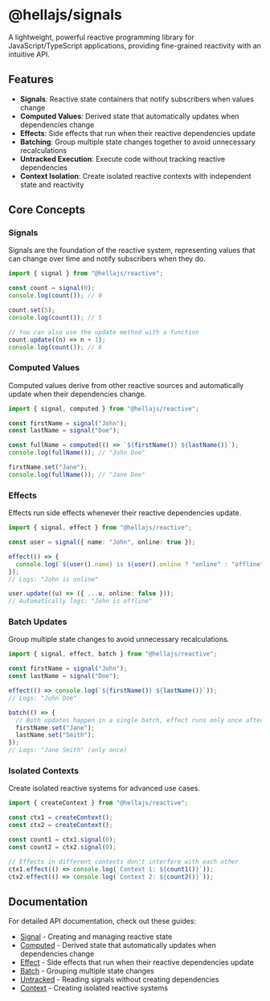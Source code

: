 # @hellajs/signals

A lightweight, powerful reactive programming library for JavaScript/TypeScript applications, providing fine-grained reactivity with an intuitive API.

## Features

- **Signals**: Reactive state containers that notify subscribers when values change
- **Computed Values**: Derived state that automatically updates when dependencies change
- **Effects**: Side effects that run when their reactive dependencies update
- **Batching**: Group multiple state changes together to avoid unnecessary recalculations
- **Untracked Execution**: Execute code without tracking reactive dependencies
- **Context Isolation**: Create isolated reactive contexts with independent state and reactivity

## Core Concepts

### Signals

Signals are the foundation of the reactive system, representing values that can change over time and notify subscribers when they do.

```typescript
import { signal } from "@hellajs/reactive";

const count = signal(0);
console.log(count()); // 0

count.set(5);
console.log(count()); // 5

// You can also use the update method with a function
count.update((n) => n + 1);
console.log(count()); // 6
```

### Computed Values

Computed values derive from other reactive sources and automatically update when their dependencies change.

```typescript
import { signal, computed } from "@hellajs/reactive";

const firstName = signal("John");
const lastName = signal("Doe");

const fullName = computed(() => `${firstName()} ${lastName()}`);
console.log(fullName()); // "John Doe"

firstName.set("Jane");
console.log(fullName()); // "Jane Doe"
```

### Effects

Effects run side effects whenever their reactive dependencies update.

```typescript
import { signal, effect } from "@hellajs/reactive";

const user = signal({ name: "John", online: true });

effect(() => {
  console.log(`${user().name} is ${user().online ? "online" : "offline"}`);
});
// Logs: "John is online"

user.update((u) => ({ ...u, online: false }));
// Automatically logs: "John is offline"
```

### Batch Updates

Group multiple state changes to avoid unnecessary recalculations.

```typescript
import { signal, effect, batch } from "@hellajs/reactive";

const firstName = signal("John");
const lastName = signal("Doe");

effect(() => console.log(`${firstName()} ${lastName()}`));
// Logs: "John Doe"

batch(() => {
  // Both updates happen in a single batch, effect runs only once after both changes
  firstName.set("Jane");
  lastName.set("Smith");
});
// Logs: "Jane Smith" (only once)
```

### Isolated Contexts

Create isolated reactive systems for advanced use cases.

```typescript
import { createContext } from "@hellajs/reactive";

const ctx1 = createContext();
const ctx2 = createContext();

const count1 = ctx1.signal(0);
const count2 = ctx2.signal(0);

// Effects in different contexts don't interfere with each other
ctx1.effect(() => console.log(`Context 1: ${count1()}`));
ctx2.effect(() => console.log(`Context 2: ${count2()}`));
```

## Documentation

For detailed API documentation, check out these guides:

- [Signal](./docs/signal.md) - Creating and managing reactive state
- [Computed](./docs/computed.md) - Derived state that automatically updates when dependencies change
- [Effect](./docs/effect.md) - Side effects that run when their reactive dependencies update
- [Batch](./docs/batch.md) - Grouping multiple state changes
- [Untracked](./docs/untracked.md) - Reading signals without creating dependencies
- [Context](./docs/context.md) - Creating isolated reactive systems
